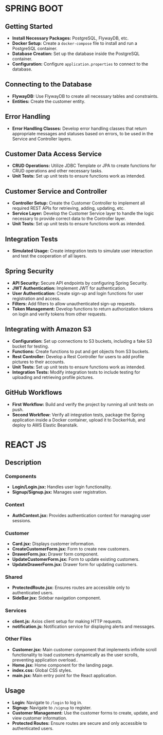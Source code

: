 # SPRING BOOT

## Getting Started
- **Install Necessary Packages:** PostgreSQL, FlywayDB, etc.
- **Docker Setup:** Create a `docker-compose` file to install and run a PostgreSQL container.
- **Database Creation:** Set up the database inside the PostgreSQL container.
- **Configuration:** Configure `application.properties` to connect to the database.

## Connecting to the Database
- **FlywayDB:** Use FlywayDB to create all necessary tables and constraints.
- **Entities:** Create the customer entity.

## Error Handling
- **Error Handling Classes:** Develop error handling classes that return appropriate messages and statuses based on errors, to be used in the Service and Controller layers.

## Customer Data Access Service
- **CRUD Operations:** Utilize JDBC Template or JPA to create functions for CRUD operations and other necessary tasks.
- **Unit Tests:** Set up unit tests to ensure functions work as intended.

## Customer Service and Controller
- **Controller Setup:** Create the Customer Controller to implement all required REST APIs for retrieving, adding, updating, etc.
- **Service Layer:** Develop the Customer Service layer to handle the logic necessary to provide correct data to the Controller layer.
- **Unit Tests:** Set up unit tests to ensure functions work as intended.

## Integration Tests
- **Simulated Usage:** Create integration tests to simulate user interaction and test the cooperation of all layers.

## Spring Security
- **API Security:** Secure API endpoints by configuring Spring Security.
- **JWT Authentication:** Implement JWT for authentication.
- **User Authentication:** Create sign-up and login functions for user registration and access.
- **Filters:** Add filters to allow unauthenticated sign-up requests.
- **Token Management:** Develop functions to return authorization tokens on login and verify tokens from other requests.

## Integrating with Amazon S3
- **Configuration:** Set up connections to S3 buckets, including a fake S3 bucket for testing.
- **Functions:** Create functions to put and get objects from S3 buckets.
- **Rest Controller:** Develop a Rest Controller for users to add profile pictures to their accounts.
- **Unit Tests:** Set up unit tests to ensure functions work as intended.
- **Integration Tests:** Modify integration tests to include testing for uploading and retrieving profile pictures.

## GitHub Workflows
- **First Workflow:** Build and verify the project by running all unit tests on push.
- **Second Workflow:** Verify all integration tests, package the Spring application inside a Docker container, upload it to DockerHub, and deploy to AWS Elastic Beanstalk.

# REACT JS

## Description

### Components

- **Login/Login.jsx:** Handles user login functionality.
- **Signup/Signup.jsx:** Manages user registration.

### Context

- **AuthContext.jsx:** Provides authentication context for managing user sessions.

### Customer

- **Card.jsx:** Displays customer information.
- **CreateCustomerForm.jsx:** Form to create new customers.
- **DrawerForm.jsx:** Drawer form component.
- **UpdateCustomerForm.jsx:** Form to update existing customers.
- **UpdateDrawerForm.jsx:** Drawer form for updating customers.

### Shared

- **ProtectedRoute.jsx:** Ensures routes are accessible only to authenticated users.
- **SideBar.jsx:** Sidebar navigation component.

### Services

- **client.js:** Axios client setup for making HTTP requests.
- **notification.js:** Notification service for displaying alerts and messages.

### Other Files

- **Customer.jsx:** Main customer component that implements infinite scroll functionality to load customers dynamically as the user scrolls, preventing application overload..
- **Home.jsx:** Home component for the landing page.
- **index.css:** Global CSS styles.
- **main.jsx:** Main entry point for the React application.

## Usage

- **Login:** Navigate to `/login` to log in.
- **Signup:** Navigate to `/signup` to register.
- **Customer Management:** Use the customer forms to create, update, and view customer information.
- **Protected Routes:** Ensure routes are secure and only accessible to authenticated users.

